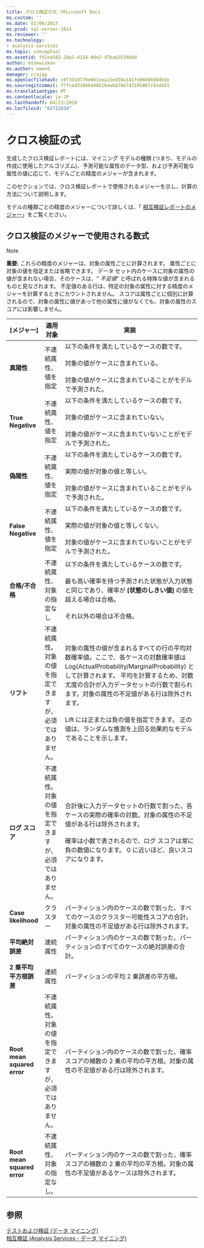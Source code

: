 ```yaml
---
title: クロス検証の式 |Microsoft Docs
ms.custom: ''
ms.date: 03/06/2017
ms.prod: sql-server-2014
ms.reviewer: ''
ms.technology:
- analysis-services
ms.topic: conceptual
ms.assetid: fd1ea582-29a1-4154-8de2-47bab3539b4d
author: minewiskan
ms.author: owend
manager: craigg
ms.openlocfilehash: c0f3d10776e661eaa15ed39a141fe06608d8dbde
ms.sourcegitcommit: f7fced330b64d6616aeb8766747295807c92dd41
ms.translationtype: MT
ms.contentlocale: ja-JP
ms.lasthandoff: 04/23/2019
ms.locfileid: "62722634"
---
```

# <a name="cross-validation-formulas"></a>クロス検証の式
  生成したクロス検証レポートには、マイニング モデルの種類 (つまり、モデルの作成に使用したアルゴリズム)、予測可能な属性のデータ型、および予測可能な属性の値に応じて、モデルごとの精度のメジャーが含まれます。  
  
 このセクションでは、クロス検証レポートで使用されるメジャーを示し、計算の方法について説明します。  
  
 モデルの種類ごとの精度のメジャーについて詳しくは、「 [相互検証レポートのメジャー](measures-in-the-cross-validation-report.md)」をご覧ください。  
  
## <a name="formulas-used-for-cross-validation-measures"></a>クロス検証のメジャーで使用される数式  
  
> [!NOTE]  
>  **重要:** これらの精度のメジャーは、対象の属性ごとに計算されます。 属性ごとに対象の値を指定または省略できます。 データ セット内のケースに対象の属性の値が含まれない場合、そのケースは、" *不足値*" と呼ばれる特殊な値が含まれるものと見なされます。 不足値のある行は、特定の対象の属性に対する精度のメジャーを計算するときにカウントされません。 スコアは属性ごとに個別に計算されるので、対象の属性に値があって他の属性に値がなくても、対象の属性のスコアには影響しません。  
  
|[メジャー]|適用対象|実装|  
|-------------|----------------|--------------------|  
|**真陽性**|不連続属性、値を指定|以下の条件を満たしているケースの数です。<br /><br /> 対象の値がケースに含まれている。<br /><br /> 対象の値がケースに含まれていることがモデルで予測された。|  
|**True Negative**|不連続属性、値を指定|以下の条件を満たしているケースの数です。<br /><br /> 対象の値がケースに含まれていない。<br /><br /> 対象の値がケースに含まれていないことがモデルで予測された。|  
|**偽陽性**|不連続属性、値を指定|以下の条件を満たしているケースの数です。<br /><br /> 実際の値が対象の値と等しい。<br /><br /> 対象の値がケースに含まれていることがモデルで予測された。|  
|**False Negative**|不連続属性、値を指定|以下の条件を満たしているケースの数です。<br /><br /> 実際の値が対象の値と等しくない。<br /><br /> 対象の値がケースに含まれていないことがモデルで予測された。|  
|**合格/不合格**|不連続属性、対象の指定なし|以下の条件を満たしているケースの数です。<br /><br /> 最も高い確率を持つ予測された状態が入力状態と同じであり、確率が **[状態のしきい値]** の値を超える場合は合格。<br /><br /> それ以外の場合は不合格。|  
|**リフト**|不連続属性。 対象の値を指定できますが、必須ではありません。|対象の属性の値が含まれるすべての行の平均対数確率値。ここで、各ケースの対数確率値は Log(ActualProbability/MarginalProbability) として計算されます。 平均を計算するため、対数尤度の合計が入力データセットの行数で割られます。対象の属性の不足値がある行は除外されます。<br /><br /> Lift には正または負の値を指定できます。 正の値は、ランダムな推測を上回る効果的なモデルであることを示します。|  
|**ログ スコア**|不連続属性。 対象の値を指定できますが、必須ではありません。|合計後に入力データセットの行数で割った、各ケースの実際の確率の対数。対象の属性の不足値がある行は除外されます。<br /><br /> 確率は小数で表されるので、ログ スコアは常に負の数値になります。 0 に近いほど、良いスコアになります。|  
|**Case likelihood**|クラスター|パーティション内のケースの数で割った、すべてのケースのクラスター可能性スコアの合計。対象の属性の不足値がある行は除外されます。|  
|**平均絶対誤差**|連続属性|パーティション内のケースの数で割った、パーティションのすべてのケースの絶対誤差の合計。|  
|**2 乗平均平方根誤差**|連続属性|パーティションの平均 2 乗誤差の平方根。|  
|**Root mean squared error**|不連続属性。 対象の値を指定できますが、必須ではありません。|パーティション内のケースの数で割った、確率スコアの補数の 2 乗の平均の平方根。対象の属性の不足値がある行は除外されます。|  
|**Root mean squared error**|不連続属性、対象の指定なし。|パーティション内のケースの数で割った、確率スコアの補数の 2 乗の平均の平方根。対象の属性の不足値があるケースは除外されます。|  
  
## <a name="see-also"></a>参照  
 [テストおよび検証 &#40;データ マイニング&#41;](testing-and-validation-data-mining.md)   
 [相互検証 &#40;Analysis Services - データ マイニング&#41;](cross-validation-analysis-services-data-mining.md)  
  
  
